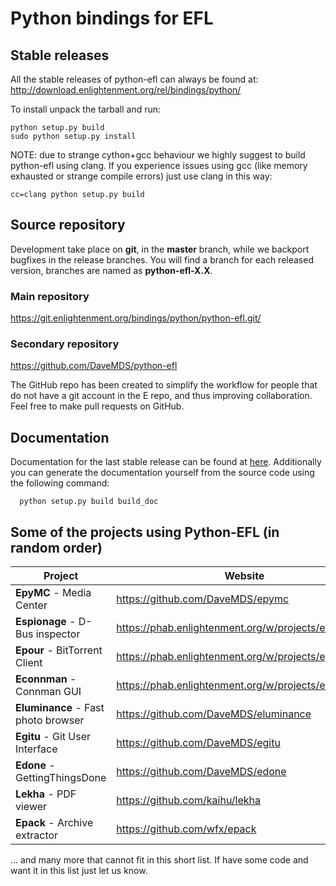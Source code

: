 # Python bindings for EFL


## Stable releases
All the stable releases of python-efl can always be found at:
http://download.enlightenment.org/rel/bindings/python/

To install unpack the tarball and run:
```
python setup.py build
sudo python setup.py install
```

NOTE: due to strange cython+gcc behaviour we highly suggest to build python-efl using clang. If you experience issues using gcc (like memory exhausted or strange compile errors) just use clang in this way:

```
cc=clang python setup.py build
```

## Source repository
Development take place on **git**, in the **master** branch, while we backport bugfixes in the release branches.
You will find a branch for each released version, branches are named as **python-efl-X.X**.

### Main repository
https://git.enlightenment.org/bindings/python/python-efl.git/

### Secondary repository
https://github.com/DaveMDS/python-efl

The GitHub repo has been created to simplify the workflow for people that do
not have a git account in the E repo, and thus improving collaboration. 
Feel free to make pull requests on GitHub.


## Documentation

Documentation for the last stable release can be found at [here](https://docs.enlightenment.org/python-efl/current/).
Additionally you can generate the documentation yourself from the source code using the following command:
```
  python setup.py build build_doc
```


## Some of the projects using Python-EFL (in random order)

| **Project** | **Website** |
| -- | -- |
| **EpyMC** - Media Center | https://github.com/DaveMDS/epymc |
| **Espionage** - D-Bus inspector | https://phab.enlightenment.org/w/projects/espionage/ |
| **Epour** - BitTorrent Client | https://phab.enlightenment.org/w/projects/epour/ |
| **Econnman** - Connman GUI | https://phab.enlightenment.org/w/projects/econnman/ |
| **Eluminance** - Fast photo browser | https://github.com/DaveMDS/eluminance |
| **Egitu** - Git User Interface | https://github.com/DaveMDS/egitu |
| **Edone** - GettingThingsDone  | https://github.com/DaveMDS/edone |
| **Lekha** - PDF viewer | https://github.com/kaihu/lekha |
| **Epack** - Archive extractor | https://github.com/wfx/epack |

... and many more that cannot fit in this short list. If have some code and want it in this list just let us know.

